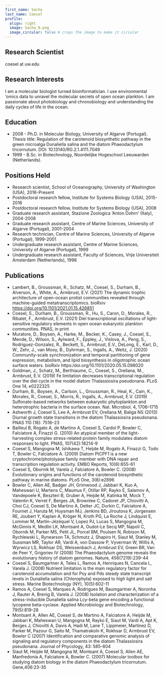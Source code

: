 ```yaml
---
first_name: Sacha
last_name: Coesel
profile:
  align: right
  image: Sacha_0.png
  image_circular: false # crops the image to make it circular
---
```


## Research Scientist
coesel at uw.edu

## Research Interests
I am a molecular biologist turned bioinformatician. I use environmental ‘omics data to unravel the molecular secrets of open ocean plankton. I am passionate about photobiology and chronobiology and understanding the daily cycles of life in the ocean.

## Education
* 2008 - Ph.D. in Molecular Biology, University of Algarve (Portugal). Thesis title: Regulation of the carotenoid biosynthetic pathway in the green microalga Dunaliella salina and the diatom Phaeodactylum tricornutum. DOI: 10.13140/RG.2.1.4111.7049
* 1999 - B.Sc. in Biotechnology, Noordelijke Hogeschool Leeuwarden (Netherlands).

## Positions Held
* Research scientist, School of Oceanography, University of Washington (USA), 2016-Present
* Postdoctoral research fellow, Institute for Systems Biology (USA), 2015-2016
* Postdoctoral research fellow, Institute for Systems Biology (USA), 2008
* Graduate research assistant, Stazione Zoologica ‘Anton Dohrn’ (Italy), 2004-2008
* Graduate research assistant, Centre of Marine Sciences, University of Algarve (Portugal), 2001-2004
* Research technician, Centre of Marine Sciences, University of Algarve (Portugal), 1999-2001
* Undergraduate research assistant, Centre of Marine Sciences, University of Algarve (Portugal), 1999
* Undergraduate research assistant, Faculty of Sciences, Vrije Universiteit Amsterdam (Netherlands), 1998

## Publications
* Lambert, B., Groussman, R., Schatz, M., Coesel, S., Durham, B., Alverson, A., White, A., Armbrust, E.V. (2021) The dynamic trophic architecture of open-ocean protist communities revealed through machine-guided metatranscriptomics. bioRxiv https://doi.org/10.1101/2021.01.15.426851
* Coesel, S., Durham, B., Groussman, R., Hu, S., Caron, D., Morales, R., Ribalet, F., Armbrust, E.V. (2021) Diel transcriptional oscillations of light-sensitive regulatory elements in open ocean eukaryotic plankton communities. PNAS, in print 
* Muratore, D., Boysen, A., Harke, M., Becker, K., Casey, J., Coesel, S., Mende, D., Wilson, S., Aylward, F., Eppley, J., Vislova, A., Peng, S., Rodriguez-Gonzalez, R., Beckett, S., Armbrust, E.V., DeLong, E., Karl, D., W., Zehr, J., van Mooy, B., Dyhrman, S., Ingalls, A., Weitz, J. (2020) Community-scale synchronization and temporal partitioning of gene expression, metabolism, and lipid biosynthesis in oligotrophic ocean surface waters. bioRxiv https:/doi.org/10.1101/2020.05.15.098020
* Goldman, J., Schatz, M., Berthiaume, C., Coesel, S., Orellana, M., Armbrust, E.V. (2019) Fe limitation decreases transcriptional regulation over the diel cycle in the model diatom Thalassiosira pseudonana. PLoS One 14, e0222325
* Durham, B., Boysen, A., Carlson, L., Groussman, R., Heal, K., Cain, K., Morales, R., Coesel, S., Morris, R., Ingalls, A., Armbrust, E.V. (2019) Sulfonate-based networks between eukaryotic phytoplankton and heterotrophic bacteria in the surface ocean. Nat. Microbiol. 4, 1706–1715
* Ashworth J, Coesel S, Lee A, Armbrust EV, Orellana M, Baliga NS (2013) Diurnal growth state transitions in the diatom Thalassiosira pseudonana. PNAS 110 (18): 7518–23
* Bailleul B, Rogato A, de Martino A, Coesel S, Cardol P, Bowler C, Falciatore A, Finazzi G. (2010) An atypical member of the light-harvesting complex stress-related protein family modulates diatom responses to light. PNAS, 107(42):18214-9
* Coesel S, Mangogna M, Ishikawa T, Heijde M, Rogato A, Finazzi G, Todo T, Bowler C, Falciatore A. (2009) Diatom PtCPF1 is a new cryptochrome/photolyase family member with DNA repair and transcription regulation activity. EMBO Reports, 10(6):655-61
* Coesel S, Oborník M, Varela J, Falciatore A, Bowler C. (2008) Evolutionary origins and functions of the carotenoid biosynthetic pathway in marine diatoms. PLoS One, 3(8):e2896
* Bowler C, Allen AE, Badger JH, Grimwood J, Jabbari K, Kuo A, Maheswari U, Martens C, Maumus F, Otillar RP, Rayko E, Salamov A, Vandepoele K, Beszteri B, Gruber A, Heijde M, Katinka M, Mock T, Valentin K, Verret F, Berges JA, Brownlee C, Cadoret JP, Chiovitti A, Choi CJ, Coesel S, De Martino A, Detter JC, Durkin C, Falciatore A, Fournet J, Haruta M, Huysman MJ, Jenkins BD, Jiroutova K, Jorgensen RE, Joubert Y, Kaplan A, Kröger N, Kroth PG, La Roche J, Lindquist E, Lommer M, Martin-Jézéquel V, Lopez PJ, Lucas S, Mangogna M, McGinnis K, Medlin LK, Montsant A, Oudot-Le Secq MP, Napoli C, Obornik M, Parker MS, Petit JL, Porcel BM, Poulsen N, Robison M, Rychlewski L, Rynearson TA, Schmutz J, Shapiro H, Siaut M, Stanley M, Sussman MR, Taylor AR, Vardi A, von Dassow P, Vyverman W, Willis A, Wyrwicz LS, Rokhsar DS, Weissenbach J, Armbrust EV, Green BR, Van de Peer Y, Grigoriev IV (2008) The Phaeodactylum genome reveals the evolutionary history of diatom genomes. Nature, 456(7219):239-44
* Coesel S, Baumgartner A, Teles L, Ramos A, Henriques N, Cancela L, Varela J. (2008) Nutrient limitation is the main regulatory factor for carotenoid accumulation and for Psy and Pds steady state transcript levels in Dunaliella salina (Chlorophyta) exposed to high light and salt stress. Marine Biotechnology (NY), 10(5):602-11
* Ramos A, Coesel S, Marques A, Rodrigues M, Baumgartner A, Noronha J, Rauter A, Brenig B, Varela J. (2008) Isolation and characterization of a stress-inducible Dunaliella salina Lcy-beta gene encoding a functional lycopene beta-cyclase. Applied Microbiology and Biotechnology, 79(5):819-28
* Montsant A, Allen AE, Coesel S, de Martino A, Falciatore A, Heijde M, Jabbari K, Maheswari U, Mangogna M, Rayko E, Siaut M, Vardi A, Apt K, Berges J, Chiovitti A, Davis A, Hadi M, Lane T, Lippmeier, Martinez D, Parker M, Pazour G, Saito M, Thamatrakoln K, Rokhsar D, Armbrust EV, Bowler C (2007) Identification and comparative genomic analysis of signaling and regulatory components in the diatom Thalassiosira pseudonana. Journal of Phycology, 43: 585-604
* Siaut M, Heijde M, Mangogna M, Montsant A, Coesel S, Allen AE, Manfredonia A, Falciatore A, Bowler C. (2007) Molecular toolbox for studying diatom biology in the diatom Phaeodactylum tricornutum. Gene,406:23-35

